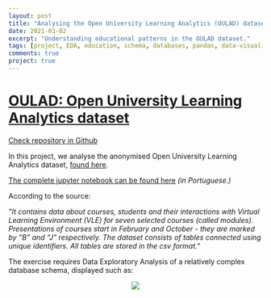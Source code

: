```yaml
---
layout: post
title: "Analysing the Open University Learning Analytics (OULAD) dataset"
date: 2021-03-02
excerpt: "Understanding educational patterns in the OULAD dataset."
tags: [project, EDA, education, schema, databases, pandas, data-visualisation]
comments: true
project: true
---
```


# [OULAD: Open University Learning Analytics dataset](https://github.com/pedroafleite/oulad)


[Check repository in Github](https://github.com/pedroafleite/oulad)


In this project, we analyse the anonymised Open University Learning Analytics dataset, [found here](https://analyse.kmi.open.ac.uk/open_dataset).


[The complete jupyter notebook can be found here](https://github.com/pedroafleite/oulad/blob/main/eda-trybe.ipynb) *(in Portuguese.)*


According to the source:


*"It contains data about courses, students and their interactions with Virtual Learning Environment (VLE) for seven selected courses (called modules). Presentations of courses start in February and October - they are marked by “B” and “J” respectively. The dataset consists of tables connected using unique identifiers. All tables are stored in the csv format."*


The exercise requires Data Exploratory Analysis of a relatively complex database schema, displayed such as:

<p align="center">
  <img src="https://user-images.githubusercontent.com/68903879/140483891-f1876d01-2a26-41f4-bd4e-7ccd76657734.png" />
</p>
